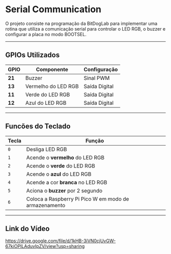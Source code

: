 # Serial Communication

O projeto consiste na programação da BitDogLab para implementar uma rotina que utiliza a comunicação serial para controlar o LED RGB, o buzzer e configurar a placa no modo BOOTSEL.

---

## **GPIOs Utilizados**

| GPIO | Componente | Configuração |
|------------|------|--------|
| **21** | Buzzer | Sinal PWM |
| **13** | Vermelho do LED RGB | Saída Digital |
| **11** | Verde do LED RGB | Saída Digital |
| **12** | Azul do LED RGB | Saída Digital |

---

## **Funcões do Teclado**  

| Tecla | Função |
|-------|--------|
| `0` | Desliga LED RGB |
| `1` | Acende o **vermelho** do LED RGB |
| `2` | Acende o **verde** do LED RGB |
| `3` | Acende o **azul** do LED RGB |
| `4` | Acende a cor **branca** no LED RGB |
| `5` | Aciona o **buzzer** por 2 segundo |
| `6` | Coloca a Raspberry Pi Pico W em modo de armazenamento |

---

## **Link do Vídeo**  

https://drive.google.com/file/d/1kHB-3iVN0cjUvGW-67kiOPILAduvIpZV/view?usp=sharing